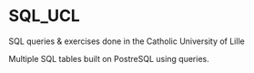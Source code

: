 # SQL_UCL
SQL queries &amp; exercises done in the Catholic University of Lille

Multiple SQL tables built on PostreSQL using queries.
